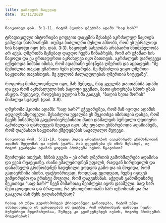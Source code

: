 ```yaml
---
title: დამალვის ნაცვლად
date:  01/11/2020
---
```


`წაიკითხეთ დაბ. 3:1-11. რატომ ჰკითხა ღმერთმა ადამს "სად ხარ?"`

ტრადიციული ისტორიები ცოდვით დაცემის შესახებ აკრძალულ ნაყოფს ვაშლად წარმოაჩენს. თუმცა ბიბლიური მუხლი ამბობს, რომ ეს უბრალოდ ხის ნაყოფი იყო (იხ. დაბ. 3:3). ნაყოფის სახეობას არანაირი მნიშვნელობა არ აქვს. ღმერთმა მცნებად დაუდო ჩვენს წინაპრებს, რომ არ ეჭამათ ხის ნაყოფი და ეს ერთადერთი აკრძალვა იყო მათთვის. აკრძალვის დარღვევა იქნებოდა ნიშანი იმისა, რომ ადამიანი ემიჯნება ღმერთს და აცხადებს: "მე შემიძლია თავად ვმართო ჩემი ცხოვრება. მე შემიძლია ვიყო ღმერთი საკუთარი თავისთვის. მე ვფლობ ძალაუფლებას ღმერთის სიტყვაზე".

როგორც მოსალოდნელი იყო, მას შემდეგ, რაც გველმა დაითანხმა ადამი და ევა რომ აკრძალული ხის ნაყოფი ეგემათ, მათი ცხოვრება სწორ გზას ასცდა. შედეგად, როდესაც უფლის ხმა გაიგეს, "ბაღის ხეთა შორის" მიმალვა სცადეს (დაბ. 3:8).

ღმერთმა ჰკითხა ადამს: "სად ხარ?" ეჭვგარეშეა, რომ მან იცოდა ადამის ადგილსამყოფელი. შესაძლოა უფალმა ეს შეკითხვა იმისთვის დასვა, რომ ჩვენს წინაპრებს გაეცნობიერებინათ: მათი დამალვის სურვილი ღვთიური აკრძალვის დარღვევის შედეგი იყო. ანუ უფალი ეხმარებოდა ადამიანებს, რომ დაენახათ საკუთარი ქმედებების სავალალო შედეგი.

`წაიკითხეთ რომ. 5:11-19, სადაც პავლე არაერთგზის აკავშირებს ერთმანეთთან ადამის შეცდომას და იესოს ჯვარს. რას გვეუბნება ეს იმის შესახებ, თუ როგორ გვარდება ადამის ცოდვის პრობლემა იესოს წყალობით?`

შეიძლება ითქვას, ხსნის გეგმა – ეს არის ღმერთის გამოხმაურება ადამისა და ევას რეაქციაზე. ისინი ემალებოდნენ უფალს, რადგან სირცხვილს და დანაშაულს გრძნობდნენ ჩადენილი ცოდვის გამო და ის მოვიდა, რომ გადაერჩინა ისინი. ფაქტობრივად, როდესაც ვცოდვათ, ჩვენც იგივეს  ვიმეორებთ და ქრისტე მოვიდა, რომ დაგვიხსნას. აქედან გამომდინარე შეკითხვა "სად ხარ?" ჩვენ მიმართაც შეიძლება იყოს დასმული. სად ხარ შენი ცოდვითა და ბრალით, რა ურთიერთობაში ხარ იესოსთან და რა გააკეთა მან შენს გადასარჩენად?

`რასაც არ უნდა გულისხმობდეს ქრისტიანული განათლება, რატომ უნდა ამახვილებდეს ის ყურადღებას იმ ფაქტზე, რომ ღმერთისგან დამალვა ჩვენი ბუნებრივი მდგომარეობაა, შემდეგ კი გვიჩვენებდეს იესოს, როგორც პრობლემის მოგვარებას? `